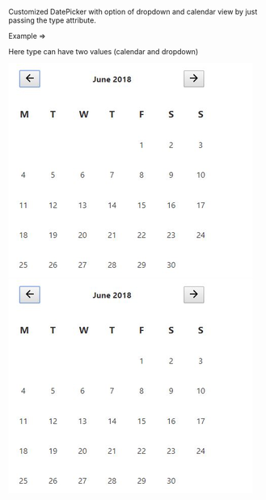 Customized DatePicker with option of dropdown and calendar view by just passing the type attribute.

Example =>

<DatePicker 
    onChange={this.onChange} 
    type='calendar'
/>

Here type can have two values (calendar and dropdown)

![Alt text](screenshot.jpg?raw=true "calendar")
![Alt text](screenshot.jpg?raw=true "calendar")
